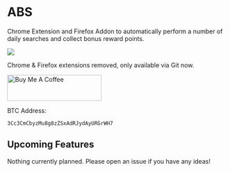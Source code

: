# ABS
Chrome Extension and Firefox Addon to automatically perform a number of daily searches and collect bonus reward points.

![](/screenshots/popup.png)

Chrome & Firefox extensions removed, only available via Git now.

<a href="https://www.buymeacoffee.com/mikeyaworski" target="_blank"><img src="https://cdn.buymeacoffee.com/buttons/v2/default-green.png" alt="Buy Me A Coffee" style="height: 60px !important;width: 217px !important;" ></a>

BTC Address:

```
3Cc3CmCbyzMu8g8zZSxAdRJydAyURGrWH7
```

## Upcoming Features

Nothing currently planned. Please open an issue if you have any ideas!
